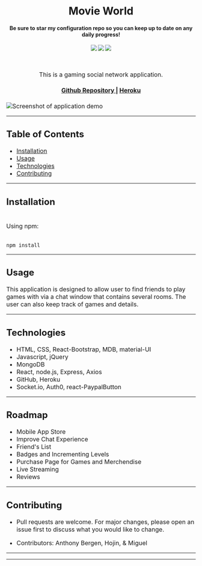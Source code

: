 <h1 align="center">
Movie World
</h1>
<h4 align="center" style="margin-bottom:10px">Be sure to star my configuration repo so you can keep up to date on any daily progress!</h4>
<div align="center">
  <h4>
    </a>
    <a href="https://github.com/adbergen/movie-world/stargazers"><img src="https://img.shields.io/github/stars/adbergen/movie-world.svg?style=plasticr"/></a>
    <a href="https://github.com/adbergen/movie-world/commits/master"><img src="https://img.shields.io/github/last-commit/adbergen/movie-world.svg?style=plasticr"/></a>
        <a href="https://github.com/adbergen/movie-world/commits/master"><img src="https://img.shields.io/github/commit-activity/y/adbergen/movie-world.svg?style=plasticr"/></a>
</h4>
<br>
</div>
<p align="center"><font size="3">
This is a gaming social network application.</p>
<div align="center"><a name="menu"></a>
  <h4>
    <a href="https://github.com/adbergen/movie-world">
      Github Repository
    </a>
<span> | </span>
<a href="https://good-game2020.herokuapp.com/">
      Heroku
    </a>
  </h4>
</div>

![Screenshot of application demo](client/src/assets/demo.png)

<hr>

## Table of Contents

- [Installation](#installation)
- [Usage](#usage)
- [Technologies](#technologies)
- [Contributing](#contributing)

<hr>

## Installation

<br>
Using npm:

<br>
<br>

    npm install

<hr>

## Usage

<p> This application is designed to allow user to find friends to play games with via a chat window that contains several rooms. The user can also keep track of games and details.

<hr>

## Technologies

<ul>
<li>HTML, CSS, React-Bootstrap, MDB, material-UI</li>
<li>Javascript, jQuery</li>
<li>MongoDB</li>
<li>React, node.js, Express, Axios</li>
<li>GitHub, Heroku</li>
<li>Socket.io, Auth0, react-PaypalButton</li>
</ul>

<hr>

## Roadmap

<ul>
<li>Mobile App Store</li>
<li>Improve Chat Experience</li>
<li>Friend's List</li>
<li>Badges and Incrementing Levels</li>
<li>Purchase Page for Games and Merchendise</li>
<li>Live Streaming</li>
<li>Reviews</li>
</ul>

<hr>

## Contributing

- Pull requests are welcome. For major changes, please open an issue first to discuss what you would like to change.

- Contributors: Anthony Bergen, Hojin, & Miguel

<hr><hr>
